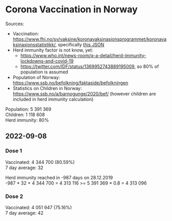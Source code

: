 # Corona Vaccination in Norway

Sources:

- Vaccination: <https://www.fhi.no/sv/vaksine/koronavaksinasjonsprogrammet/koronavaksinasjonsstatistikk/>, specifically [this JSON](https://www.fhi.no/api/chartdata/api/99119)
- Herd immunity factor is not know, yet:
  - <https://www.who.int/news-room/q-a-detail/herd-immunity-lockdowns-and-covid-19>
  - <https://twitter.com/IDF/status/1369952743889195009>, so 80% of population is assumed
- Population of Norway: <https://www.ssb.no/befolkning/faktaside/befolkningen>
- Statistics on Children in Norway: https://www.ssb.no/a/barnogunge/2020/bef/ (however children are included in herd immunity calculation)

Population: 5 391 369  
Children: 1 118 608  
Herd immunity: 80%  

## 2022-09-08

### Dose 1

Vaccinated: 4 344 700 (80.59%)  
7 day average: 32

Herd immunity reached in -987 days on 28.12.2019  
-987 * 32 + 4 344 700 = 4 313 116 >= 5 391 369 * 0.8 = 4 313 096

### Dose 2

Vaccinated: 4 051 947 (75.16%)  
7 day average: 42

